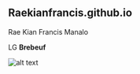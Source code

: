 ## Raekianfrancis.github.io
Rae Kian Francis Manalo

LG **Brebeuf**

![alt text](https://user-images.githubusercontent.com/122418817/212207863-72a2405a-756a-4bc9-b2fb-16864de0946f.png)

